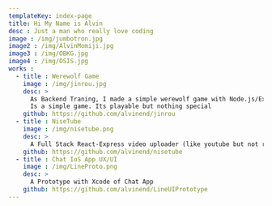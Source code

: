 ```yaml
---
templateKey: index-page
title: Hi My Name is Alvin
desc : Just a man who really love coding
image : /img/jumbotron.jpg
image2 : /img/AlvinMomiji.jpg
image3 : /img/OBKG.jpg
image4 : /img/OSIS.jpg
works :
  - title : Werewolf Game
    image : /img/jinrou.jpg
    desc: >
      As Backend Traning, I made a simple werewolf game with Node.js/Express
      Is a simple game. Its playable but nothing special
    github: https://github.com/alvinend/jinrou
  - title : NiseTube
    image : /img/nisetube.png
    desc: >
      A Full Stack React-Express video uploader (like youtube but not really)
    github: https://github.com/alvinend/nisetube
  - title : Chat IoS App UX/UI
    image : /img/LineProto.png
    desc: >
      A Prototype with Xcode of Chat App
    github: https://github.com/alvinend/LineUIPrototype
---
```


